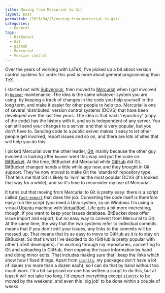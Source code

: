 ```yaml
---
title: Moving from Mercurial to Git
layout: post
permalink: /2013/04/25/moving-from-mercurial-to-git/
categories:
  - General
tags:
  - BitBucket
  - Git
  - github
  - Mercurial
  - Version control
---
```

Over the years of working with LaTeX, I've picked up a bit about version control systems for code: this post is more about general programming than TeX.

I started out with [Subversion](http://subversion.tigris.org/), then moved to [Mercurial](http://mercurial.selenic.com/) when I got involved in [`beamer`](https://ctan.org/pkg/beamer) maintenance. The idea is the same whatever system you are using: by keeping a track of changes in the code you help yourself in the long term, and make it easier for other people to help too. Mercurial is one of several 'distributed' version control systems (DCVS) that have been developed over the last few years. The idea is that each 'repository' (copy of the code) has the history with it, and so is independent of any server. You can still send your changes to a server, and that is very popular, but you don't have to. Sending code to a public server makes it easy to let other people get involved, report issues and so on, and there are lots of sites that will help you do this.

I picked Mercurial over the other leader, [Git](http://git-scm.com/), mainly because the other guy involved in looking after `beamer` went this way and put the code on [BitBucket](https://bitbucket.org/). At the time, BitBucket did Mercurial while [GitHub](https://github.com/) did Git. BitBucket changed hands a little while ago now, and they brought in Git support. They've now moved to make Git the 'standard' repository type. That tells me that Git is likely to 'win' as the most popular DCVS (it's looked that way for a while), and so it's time to reconsider my use of Mercurial.

It turns out that moving from Mercurial to Git is pretty easy: there is a script called [`fast-export`](https://github.com/frej/fast-export) that does the job. Converting the code itself is therefore easy: run the script (you need a Unix system, so on Windows I'm using a virtual [Ubuntu](http://www.ubuntu.com/) machine with [VirtualBox](https://www.virtualbox.org/)). Life gets a bit more interesting, though, if you want to keep your issues database. BitBucket does offer issue import and export, but no easy way to convert from Mercurial to Git. At the same time, the way that the two systems refer to individual commits means that if you don't edit your issues, any links to the commits will be messed up. That means that its as easy to move to GitHub as it is to stay on BitBucket. So that's what I've decided to do (GitHub is pretty popular with other LaTeX developers). I'm working through my repositories, converting to Git and uploading to GitHub, then copying the issue information by hand and doing minor edits. That includes making sure that I keep the links which show how I fixed things. Apart from [`siunitx`](https://ctan.org/pkg/siunitx), my packages don't have a lot of issues (no more than a dozen each), so I can do that by hand without too much work. I'd a bit surprised no-one has written a script to do this, but at least it will not take too long. I'd expect everything except `siunitx` to be moved by the weekend, and even this 'big job' to be done within a couple of weeks.
